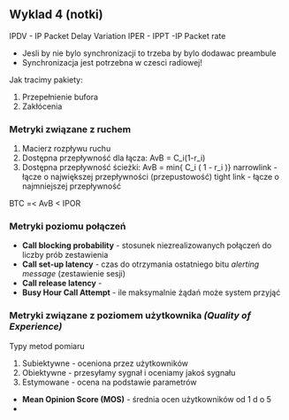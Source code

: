 ## Wyklad 4 (notki)
IPDV - IP Packet Delay Variation
IPER - 
IPPT -IP Packet rate

- Jesli by nie bylo synchronizacji to trzeba by bylo dodawac preambule 
- Synchronizacja jest potrzebna w czesci radiowej!


Jak tracimy pakiety:
1) Przepełnienie bufora
2) Zakłócenia

### Metryki związane z ruchem
1) Macierz rozpływu ruchu
2) Dostępna przepływność dla łącza: AvB = C_i(1-r_i)
3) Dostępna przepływność ścieżki: AvB = min{ C_i ( 1 - r_i )}
narrowlink - łącze o największej przepływności  (przepustowość)
tight link - łącze o najmniejszej przepływność

BTC =< AvB < IPOR


### Metryki poziomu połączeń 
- **Call blocking probability** - stosunek niezrealizowanych połączeń do liczby prób zestawienia
- **Call set-up latency** - czas do otrzymania ostatniego bitu *alerting message* (zestawienie sesji)
- **Call release latency** -
- **Busy Hour Call Attempt** - ile maksymalnie żądań może system przyjąć


### Metryki związane z poziomem użytkownika *(Quality of Experience)*

Typy metod pomiaru
1) Subiektywne - oceniona przez użytkowników
2) Obiektywne - przesyłamy sygnał i oceniamy jakoś sygnału
3) Estymowane  - ocena na podstawie parametrów


* **Mean Opinion Score (MOS)** - średnia ocen użytkowników od 1 d o 5
*  


